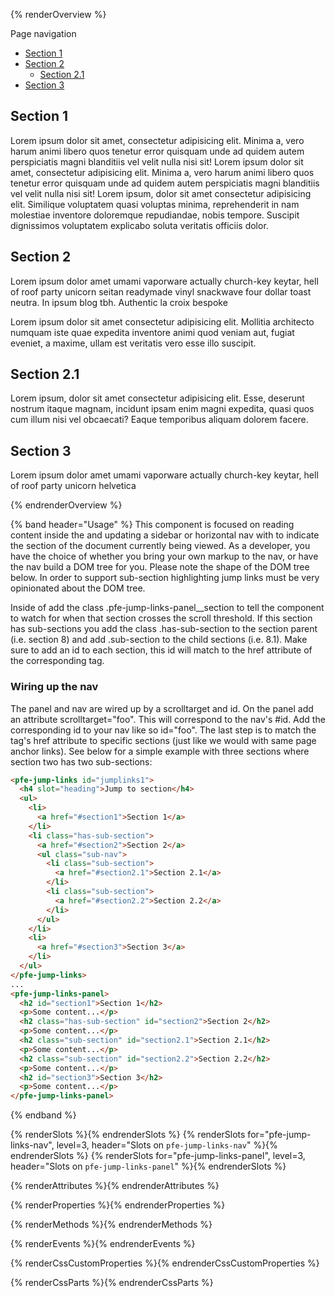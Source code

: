 {% renderOverview %}
  <div class="pfe-l-grid pfe-m-gutters">
    <section class="pfe-l-grid__item pfe-m-3-col">
        <pfe-jump-links id="jumplinks1">
          <p slot="heading">Page navigation</p>
          <ul>
            <li> <a href="#Asection1">Section 1</a> </li>
            <li class="has-sub-section"> <a href="#Asection2">Section 2</a>
              <ul class="sub-nav">
                <li class="sub-section"> <a href="#Asection2.1">Section 2.1</a> </li>
              </ul>
            </li>
            <li> <a href="#Asection3">Section 3</a> </li>
          </ul>
        </pfe-jump-links>
      </section>
      <section class="pfe-l-grid__item pfe-m-9-col">
        <pfe-jump-links-panel scrolltarget="jumplinks1">
          <div>
            <h2 class="pfe-jump-links-panel__section" id="Asection1">Section 1</h2>
            <p>Lorem ipsum dolor sit amet, consectetur adipisicing elit. Minima a, vero harum animi libero quos tenetur error quisquam unde ad quidem autem perspiciatis magni blanditiis vel velit nulla nisi sit! Lorem ipsum dolor sit amet, consectetur adipisicing elit. Minima a, vero harum animi libero quos tenetur error quisquam unde ad quidem autem perspiciatis magni blanditiis vel velit nulla nisi sit! Lorem ipsum, dolor sit amet consectetur adipisicing elit. Similique voluptatem quasi voluptas minima, reprehenderit in nam molestiae inventore doloremque repudiandae, nobis tempore. Suscipit dignissimos voluptatem explicabo soluta veritatis officiis dolor.</p>
            <h2 class="pfe-jump-links-panel__section has-sub-section" id="Asection2">Section 2</h2>
            <p>Lorem ipsum dolor amet umami vaporware actually church-key keytar, hell of roof party unicorn
              seitan readymade vinyl snackwave four dollar toast neutra. In ipsum blog tbh. Authentic la croix bespoke</p>
            <p>Lorem ipsum dolor sit amet consectetur adipisicing elit. Mollitia architecto numquam iste quae expedita inventore animi quod veniam aut, fugiat eveniet, a maxime, ullam est veritatis vero esse illo suscipit.</p>
            <h2 class="pfe-jump-links-panel__section sub-section" id="Asection2.1">Section 2.1</h2>
            <p>Lorem ipsum, dolor sit amet consectetur adipisicing elit. Esse, deserunt nostrum itaque magnam, incidunt ipsam enim magni expedita, quasi quos cum illum nisi vel obcaecati? Eaque temporibus aliquam dolorem facere.</p>
            <h2 class="pfe-jump-links-panel__section" id="Asection3">Section 3</h2>
            <p>Lorem ipsum dolor amet umami vaporware actually church-key keytar, hell of roof party unicorn helvetica</p>
          </div>
        </pfe-jump-links-panel>
    </section>
  </div>
{% endrenderOverview %}

{% band header="Usage" %}
  This component is focused on reading content inside the and updating a sidebar or horizontal nav with to indicate the section of the document currently being viewed. As a developer, you have the choice of whether you bring your own markup to the nav, or have the nav build a DOM tree for you. Please note the shape of the DOM tree below. In order to support sub-section highlighting jump links must be very opinionated about the DOM tree.

  Inside of add the class .pfe-jump-links-panel__section to tell the component to watch for when that section crosses the scroll threshold. If this section has sub-sections you add the class .has-sub-section to the section parent (i.e. section 8) and add .sub-section to the child sections (i.e. 8.1). Make sure to add an id to each section, this id will match to the href attribute of the corresponding tag.

  ### Wiring up the nav
  The panel and nav are wired up by a scrolltarget and id. On the panel add an attribute scrolltarget="foo". This will correspond to the nav's #id. Add the corresponding id to your nav like so id="foo". The last step is to match the tag's href attribute to specific sections (just like we would with same page anchor links). See below for a simple example with three sections where section two has two sub-sections:

  ```html
  <pfe-jump-links id="jumplinks1">
    <h4 slot="heading">Jump to section</h4>
    <ul>
      <li>
        <a href="#section1">Section 1</a>
      </li>
      <li class="has-sub-section">
        <a href="#section2">Section 2</a>
        <ul class="sub-nav">
          <li class="sub-section">
            <a href="#section2.1">Section 2.1</a>
          </li>
          <li class="sub-section">
            <a href="#section2.2">Section 2.2</a>
          </li>
        </ul>
      </li>
      <li>
        <a href="#section3">Section 3</a>
      </li>
    </ul>
  </pfe-jump-links>
  ...
  <pfe-jump-links-panel>
    <h2 id="section1">Section 1</h2>
    <p>Some content...</p>
    <h2 class="has-sub-section" id="section2">Section 2</h2>
    <p>Some content...</p>
    <h2 class="sub-section" id="section2.1">Section 2.1</h2>
    <p>Some content...</p>
    <h2 class="sub-section" id="section2.2">Section 2.2</h2>
    <p>Some content...</p>
    <h2 id="section3">Section 3</h2>
    <p>Some content...</p>
  </pfe-jump-links-panel>
  ```
{% endband %}

{% renderSlots %}{% endrenderSlots %}
{% renderSlots for="pfe-jump-links-nav", level=3, header="Slots on `pfe-jump-links-nav`" %}{% endrenderSlots %}
{% renderSlots for="pfe-jump-links-panel", level=3, header="Slots on `pfe-jump-links-panel`" %}{% endrenderSlots %}

{% renderAttributes %}{% endrenderAttributes %}

{% renderProperties %}{% endrenderProperties %}

{% renderMethods %}{% endrenderMethods %}

{% renderEvents %}{% endrenderEvents %}

{% renderCssCustomProperties %}{% endrenderCssCustomProperties %}

{% renderCssParts %}{% endrenderCssParts %}
